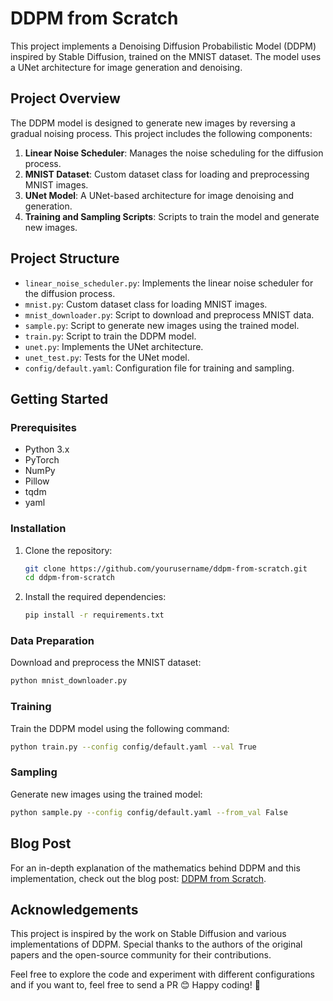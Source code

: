 # DDPM from Scratch

This project implements a Denoising Diffusion Probabilistic Model (DDPM) inspired by Stable Diffusion, trained on the MNIST dataset. The model uses a UNet architecture for image generation and denoising.

## Project Overview

The DDPM model is designed to generate new images by reversing a gradual noising process. This project includes the following components:

1. **Linear Noise Scheduler**: Manages the noise scheduling for the diffusion process.
2. **MNIST Dataset**: Custom dataset class for loading and preprocessing MNIST images.
3. **UNet Model**: A UNet-based architecture for image denoising and generation.
4. **Training and Sampling Scripts**: Scripts to train the model and generate new images.

## Project Structure

- `linear_noise_scheduler.py`: Implements the linear noise scheduler for the diffusion process.
- `mnist.py`: Custom dataset class for loading MNIST images.
- `mnist_downloader.py`: Script to download and preprocess MNIST data.
- `sample.py`: Script to generate new images using the trained model.
- `train.py`: Script to train the DDPM model.
- `unet.py`: Implements the UNet architecture.
- `unet_test.py`: Tests for the UNet model.
- `config/default.yaml`: Configuration file for training and sampling.

## Getting Started

### Prerequisites

- Python 3.x
- PyTorch
- NumPy
- Pillow
- tqdm
- yaml

### Installation

1. Clone the repository:
   ```bash
   git clone https://github.com/yourusername/ddpm-from-scratch.git
   cd ddpm-from-scratch
   ```

2. Install the required dependencies:
   ```bash
   pip install -r requirements.txt
   ```

### Data Preparation

Download and preprocess the MNIST dataset:
```bash
python mnist_downloader.py
```

### Training

Train the DDPM model using the following command:
```bash
python train.py --config config/default.yaml --val True
```

### Sampling

Generate new images using the trained model:
```bash
python sample.py --config config/default.yaml --from_val False
```

## Blog Post

For an in-depth explanation of the mathematics behind DDPM and this implementation, check out the blog post: [DDPM from Scratch](https://yashwantherukulla.github.io/From-Scratch/DDPM-from-Scratch).

## Acknowledgements

This project is inspired by the work on Stable Diffusion and various implementations of DDPM. Special thanks to the authors of the original papers and the open-source community for their contributions.

Feel free to explore the code and experiment with different configurations and if you want to, feel free to send a PR 😊
Happy coding! 🚀

